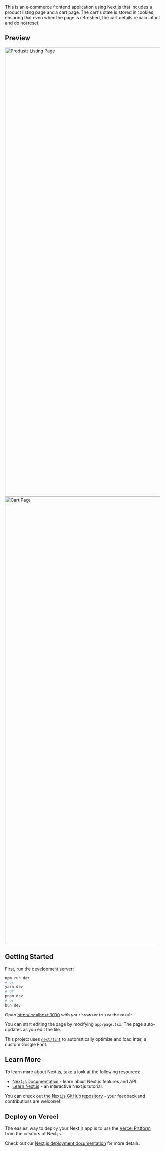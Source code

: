 This is an e-commerce frontend application using Next.js that includes a product listing page and a cart page. The cart's state is stored in cookies, ensuring that even when the page is refreshed, the cart details remain intact and do not reset.

## Preview
<img width="1458" alt="Produsts Listing Page" src="https://github.com/user-attachments/assets/9b26cb28-8a12-444b-bca8-7143746cc47c">
<img width="1453" alt="Cart Page" src="https://github.com/user-attachments/assets/44fd3f38-ceff-45d9-b8c7-8d5f93a09ccd">

## Getting Started

First, run the development server:

```bash
npm run dev
# or
yarn dev
# or
pnpm dev
# or
bun dev
```

Open [http://localhost:3000](http://localhost:3000) with your browser to see the result.

You can start editing the page by modifying `app/page.tsx`. The page auto-updates as you edit the file.

This project uses [`next/font`](https://nextjs.org/docs/basic-features/font-optimization) to automatically optimize and load Inter, a custom Google Font.

## Learn More

To learn more about Next.js, take a look at the following resources:

- [Next.js Documentation](https://nextjs.org/docs) - learn about Next.js features and API.
- [Learn Next.js](https://nextjs.org/learn) - an interactive Next.js tutorial.

You can check out [the Next.js GitHub repository](https://github.com/vercel/next.js/) - your feedback and contributions are welcome!

## Deploy on Vercel

The easiest way to deploy your Next.js app is to use the [Vercel Platform](https://vercel.com/new?utm_medium=default-template&filter=next.js&utm_source=create-next-app&utm_campaign=create-next-app-readme) from the creators of Next.js.

Check out our [Next.js deployment documentation](https://nextjs.org/docs/deployment) for more details.
